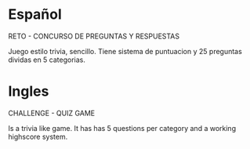 # Español
RETO - CONCURSO DE PREGUNTAS Y RESPUESTAS

Juego estilo trivia, sencillo. Tiene sistema de puntuacion y 25 preguntas dividas en 5 categorias.


# Ingles
CHALLENGE - QUIZ GAME

Is a trivia like game. It has has 5 questions per category and a working highscore system.


